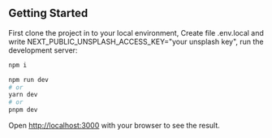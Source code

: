 ## Getting Started

First clone the project in to your local environment,
Create file .env.local and write NEXT_PUBLIC_UNSPLASH_ACCESS_KEY="your unsplash key", run the development server:

```bash
npm i

npm run dev
# or
yarn dev
# or
pnpm dev
```

Open [http://localhost:3000](http://localhost:3000) with your browser to see the result.
